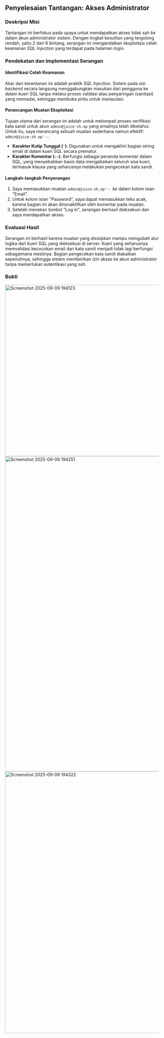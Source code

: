 ## Penyelesaian Tantangan: Akses Administrator

### Deskripsi Misi
Tantangan ini berfokus pada upaya untuk mendapatkan akses tidak sah ke dalam akun administrator sistem. Dengan tingkat kesulitan yang tergolong rendah, yaitu 2 dari 6 bintang, serangan ini mengandalkan eksploitasi celah keamanan *SQL Injection* yang terdapat pada halaman login.

### Pendekatan dan Implementasi Serangan

#### Identifikasi Celah Keamanan
Akar dari kerentanan ini adalah praktik *SQL Injection*. Sistem pada sisi *backend* secara langsung menggabungkan masukan dari pengguna ke dalam kueri SQL tanpa melalui proses validasi atau penyaringan (sanitasi) yang memadai, sehingga membuka pintu untuk manipulasi.

#### Perancangan Muatan Eksploitasi
Tujuan utama dari serangan ini adalah untuk melompati proses verifikasi kata sandi untuk akun `admin@juice-sh.op` yang emailnya telah diketahui. Untuk itu, saya merancang sebuah muatan sederhana namun efektif: `admin@juice-sh.op'--`.

*   **Karakter Kutip Tunggal (`'`)**: Digunakan untuk mengakhiri bagian string email di dalam kueri SQL secara prematur.
*   **Karakter Komentar (`--`)**: Berfungsi sebagai penanda komentar dalam SQL, yang menyebabkan basis data mengabaikan seluruh sisa kueri, termasuk klausa yang seharusnya melakukan pengecekan kata sandi.

#### Langkah-langkah Penyerangan
1.  Saya memasukkan muatan `admin@juice-sh.op'--` ke dalam kolom isian "Email".
2.  Untuk kolom isian "Password", saya dapat memasukkan teks acak, karena bagian ini akan dinonaktifkan oleh komentar pada muatan.
3.  Setelah menekan tombol "Log in", serangan berhasil dieksekusi dan saya mendapatkan akses.

### Evaluasi Hasil
Serangan ini berhasil karena muatan yang disisipkan mampu mengubah alur logika dari kueri SQL yang dieksekusi di server. Kueri yang seharusnya memvalidasi kecocokan email dan kata sandi menjadi tidak lagi berfungsi sebagaimana mestinya. Bagian pengecekan kata sandi diabaikan sepenuhnya, sehingga sistem memberikan izin akses ke akun administrator tanpa memerlukan autentikasi yang sah.

### Bukti 
<img width="565" height="561" alt="Screenshot 2025-09-09 194123" src="https://github.com/user-attachments/assets/b4d233bf-cc82-41b5-9206-171cecdb5a3b" />

<img width="1919" height="1032" alt="Screenshot 2025-09-09 194251" src="https://github.com/user-attachments/assets/89c4e292-902f-44d5-9512-dc2180167f4f" />

<img width="791" height="857" alt="Screenshot 2025-09-09 194322" src="https://github.com/user-attachments/assets/ab42c365-677c-425a-a8c8-88a7236dd2d3" />




